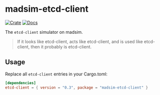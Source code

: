 # madsim-etcd-client

[![Crate](https://img.shields.io/crates/v/madsim-etcd-client.svg)](https://crates.io/crates/madsim-etcd-client)
[![Docs](https://docs.rs/madsim-etcd-client/badge.svg)](https://docs.rs/madsim-etcd-client)

The `etcd-client` simulator on madsim.

> If it looks like etcd-client, acts like etcd-client, and is used like etcd-client, then it probably is etcd-client.

## Usage

Replace all `etcd-client` entries in your Cargo.toml:

```toml
[dependencies]
etcd-client = { version = "0.3", package = "madsim-etcd-client" }
```
